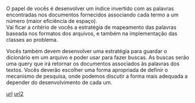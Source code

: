 O papel de vocês é desenvolver um índice invertido com as palavras encontradas nos 
documentos fornecidos associando cada termo a um número (maior eficiência de espaço).  
Vai ficar a critério de vocês a estratégia de mapeamento das palavras baseada 
nos formatos dos arquivos, e também na implementação das classes ao problema.

Vocês também devem desenvolver uma estratégia para guardar o dicionário em um 
arquivo e poder usar para fazer buscas. As buscas serão uma query que irá 
retornar os documentos associados às palavras dos textos. Vocês deverão escolher
uma forma apropriada de definir o mecanismo de pesquisa, onde podemos discutir a 
forma mais adequada a depender do desenvolvimento de cada um.

[url](https://spotintelligence.com/wp-content/uploads/2023/10/inverted-index.png)
[url2](https://i.sstatic.net/iGri3.png)
